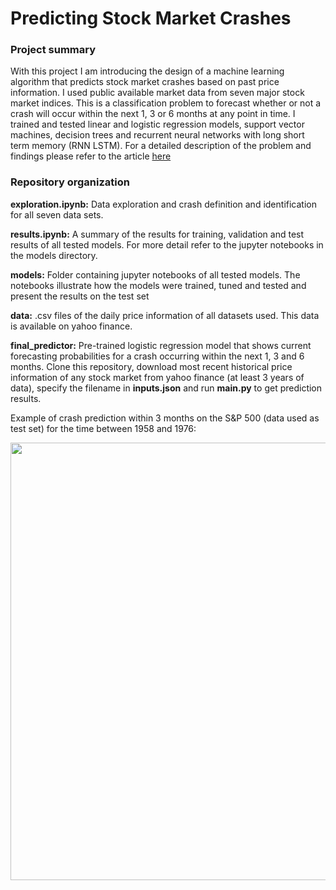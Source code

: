 # Predicting Stock Market Crashes

### Project summary
With this project I am introducing the design of a machine learning algorithm that predicts stock market crashes based on past 
price information. I used public available market data from seven major stock market indices. This is a classification problem to forecast whether or not a crash will occur within the next 1, 3 or 6 months at any point in time. I trained and tested linear and logistic regression models, support vector machines, decision trees and recurrent neural networks with long short term memory (RNN LSTM). For a detailed description of the problem and findings please refer to the article [here](https://medium.com/@romanm111987/predicting-stock-market-crashes-with-statistical-machine-learning-techniques-and-neural-networks-b756d9b48497)


### Repository organization

**exploration.ipynb:** Data exploration and crash definition and identification for all seven data sets.

**results.ipynb:** A summary of the results for training, validation and test results of all tested models. For more detail
refer to the jupyter notebooks in the models directory.

**models:** Folder containing jupyter notebooks of all tested models. The notebooks illustrate how the models were trained,
tuned and tested and present the results on the test set

**data:** .csv files of the daily price information of all datasets used. This data is available on yahoo finance.

**final_predictor:** Pre-trained logistic regression model that shows current forecasting probabilities for a crash occurring
within the next 1, 3 and 6 months. Clone this repository, download most recent historical price information of any stock market from yahoo finance (at least 3 years of data), specify the filename in **inputs.json** and run **main.py** to get prediction results.


Example of crash prediction within 3 months on the S&P 500 (data used as test set) for the time between 1958 and 1976:
<p align="center">
  <img src="https://github.com/roman807/Crashes-in-Financial-Markets/blob/master/example_prediction.png" width="700">
</p>
